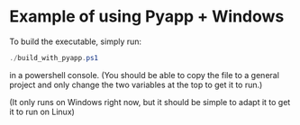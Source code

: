 # Example of using Pyapp + Windows

To build the executable, simply run:

```powershell
./build_with_pyapp.ps1
```

in a powershell console. (You should be able to copy the file to a general project and only change the two variables at the top to get it to run.)

(It only runs on Windows right now, but it should be simple to adapt it to get it to run on Linux)
